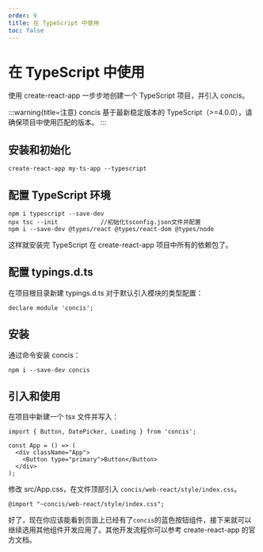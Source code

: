 ```yaml
---
order: 9
title: 在 TypeScript 中使用
toc: false
---
```


# 在 TypeScript 中使用

使用 create-react-app 一步步地创建一个 TypeScript 项目，并引入 concis。

:::warning{title=注意}
concis 基于最新稳定版本的 TypeScript（>=4.0.0），请确保项目中使用匹配的版本。
:::

## 安装和初始化

```
create-react-app my-ts-app --typescript
```

## 配置 TypeScript 环境

```
npm i typescript --save-dev
npx tsc --init            //初始化tsconfig.json文件并配置
npm i --save-dev @types/react @types/react-dom @types/node
```

这样就安装完 TypeScript 在 create-react-app 项目中所有的依赖包了。

## 配置 typings.d.ts

在项目根目录新建 typings.d.ts 对于默认引入模块的类型配置：

```
declare module 'concis';
```

## 安装

通过命令安装 concis：

```
npm i --save-dev concis
```

## 引入和使用

在项目中新建一个 tsx 文件并写入：

```
import { Button, DatePicker, Loading } from 'concis';

const App = () => (
  <div className="App">
    <Button type="primary">Button</Button>
  </div>
);
```

修改 src/App.css，在文件顶部引入 `concis/web-react/style/index.css`。

```
@import "~concis/web-react/style/index.css";
```

好了，现在你应该能看到页面上已经有了`concis`的蓝色按钮组件，接下来就可以继续选用其他组件开发应用了。其他开发流程你可以参考 create-react-app 的官方文档。
